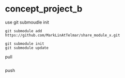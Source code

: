 # concept_project_b

use git submoudle 
init
```
git submodule add https://github.com/MarkLinAtTelmar/share_module_x.git

git submodule init
git submodule update
```

pull
```
```

push
```
```